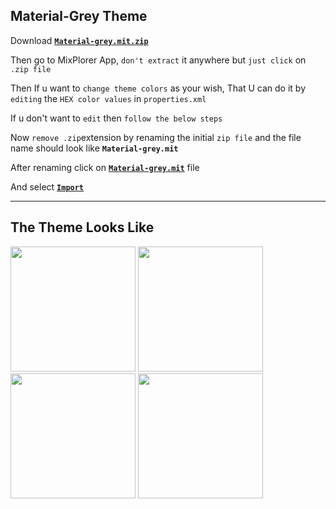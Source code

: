 Material-Grey Theme
---------------------------
Download [**`Material-grey.mit.zip`**](https://github.com/Sanjay0302/Mixplorer-Skins/files/8462016/Material-grey.mit.zip)

Then go to MixPlorer App, `don't extract` it anywhere but `just click` on `.zip file`

Then If u want to `change theme colors` as your wish, That U can do it by `editing` the `HEX color values` in `properties.xml`

If u don't want to `edit` then `follow the below steps`

Now `remove .zip`extension by renaming the initial `zip file` and the file name should look like **`Material-grey.mit`**

After renaming click on [**`Material-grey.mit`**](https://github.com/Sanjay0302/Mixplorer-Skins/raw/main/Material-Grey.mit) file

And select [**`Import`**](https://user-images.githubusercontent.com/90672297/162691926-b452499a-6f71-45dc-a1d6-3d08b336488d.png) 

--------------------------------
The Theme Looks Like
---------------------------
<img src="https://user-images.githubusercontent.com/90672297/162691557-23cb4524-ed00-4d5b-a63a-eb631b40c71b.png" width="200"/>  <img src="https://user-images.githubusercontent.com/90672297/162691880-f8439892-f70c-4cfc-9721-a3799d14ce99.png" width="200"/> <img src="https://user-images.githubusercontent.com/90672297/162691914-3dc86e38-db4c-4285-8dee-b10e2ba3d619.png" width="200"/>  <img src="https://user-images.githubusercontent.com/90672297/162691926-b452499a-6f71-45dc-a1d6-3d08b336488d.png" width="200"/>  


